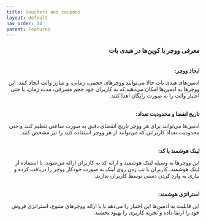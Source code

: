 ```yaml
---
title: Vouchers and coupons
layout: default
nav_order: 14
parent: Features
---
```


<head>
    <meta charset="utf-8">
    <link rel="stylesheet" href="https://b3h1z.github.io/HidyBot-Docs/assets/css/style.css">
</head>
<div dir="rtl">

<h3>معرفی ووچر یا کوپن‌ها در هیدی بات</h3>
<br>
<b>ایجاد ووچر:</b>
<p>ادمین‌های هیدی بات حالا می‌توانند ووچرهای حجمی، زمانی، و شارژ والت ایجاد کنند. این ووچرها به ادمین‌ها امکان می‌دهند که به کاربران خود حجم مصرفی، مدت زمان، یا حتی اعتبار والت را به صورت رایگان اهدا کنند.</p>

<br>
<b>تاریخ انقضا و محدودیت تعداد:</b>
<p>ادمین‌ها می‌توانند برای هر ووچر تاریخ انقضای دقیق به صورت ساعتی تنظیم کنند و حتی محدودیت تعداد کاربرانی که می‌توانند از هر ووچر استفاده کنند را نیز مشخص کنند.</p>

<br>
<b>لینک هوشمند یا کد:</b>
<p>این ووچرها به وسیله لینک هوشمند و ارائه کد به کاربران ارائه می‌شوند. با استفاده از لینک هوشمند، کاربران با تب زدن روی لینک به صورت خودکار ووچر را دریافت کرده و نیازی به وارد کردن دستی توسط کاربران ندارند.</p>

<br>
<b>استراتژی هوشمند:</b>
<p>این قابلیت به ادمین‌ها این اختیار را می‌دهد تا با ارائه ووچرهای متنوع، استراتژی فروش خود را ارتقا داده و تجربه کاربری را بهبود بخشند.</p>


</div>

